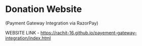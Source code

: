 # Donation Website

(Payment Gateway Integration via RazorPay)

WEBSITE LINK - https://rachit-16.github.io/payement-gateway-integration/index.html
